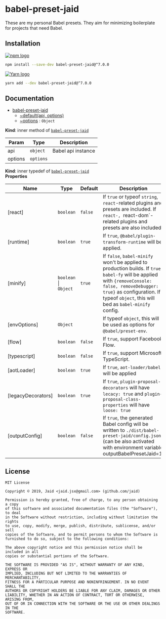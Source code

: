 # babel-preset-jaid


These are my personal Babel presets. They aim for minimizing boilerplate for projects that need Babel.

## Installation
<a href='https://npmjs.com/package/babel-preset-jaid'><img alt='npm logo' src='https://github.com/Jaid/action-readme/raw/master/images/base-assets/npm.png'/></a>
```bash
npm install --save-dev babel-preset-jaid@^7.0.0
```
<a href='https://yarnpkg.com/package/babel-preset-jaid'><img alt='Yarn logo' src='https://github.com/Jaid/action-readme/raw/master/images/base-assets/yarn.png'/></a>
```bash
yarn add --dev babel-preset-jaid@^7.0.0
```



## Documentation

* [babel-preset-jaid](#module_babel-preset-jaid)
    * [~default(api, options)](#module_babel-preset-jaid..default)
    * [~options](#module_babel-preset-jaid..options) : <code>Object</code>

**Kind**: inner method of [<code>babel-preset-jaid</code>](#module_babel-preset-jaid)  

| Param | Type | Description |
| --- | --- | --- |
| api | <code>object</code> | Babel api instance |
| options | <code>options</code> |  |

**Kind**: inner typedef of [<code>babel-preset-jaid</code>](#module_babel-preset-jaid)  
**Properties**

| Name | Type | Default | Description |
| --- | --- | --- | --- |
| [react] | <code>boolean</code> | <code>false</code> | If `true` or typeof `string`, `react`-related plugins and presets are included. If `react-, `react-dom`-related plugins and presets are also included. |
| [runtime] | <code>boolean</code> | <code>true</code> | If `true`, `@babel/plugin-transform-runtime` will be applied. |
| [minify] | <code>boolean</code> \| <code>Object</code> | <code>true</code> | If `false`, `babel-minify` won't be applied to production builds. If `true`, `babel-fy` will be applied with `{removeConsole: false, removeDebugger: true}` as configuration. If typeof `object`, this will bed as `babel-minify` config. |
| [envOptions] | <code>Object</code> | <code></code> | If typeof `object`, this will be used as options for `@babel/preset-env`. |
| [flow] | <code>boolean</code> | <code>false</code> | If `true`, support Facebook Flow. |
| [typescript] | <code>boolean</code> | <code>false</code> | If `true`, support Microsoft TypeScript. |
| [aotLoader] | <code>boolean</code> | <code>true</code> | If `true`, `aot-loader/babel` will be applied |
| [legacyDecorators] | <code>boolean</code> | <code>true</code> | If `true`, `plugin-proposal-decorators` will have `lecacy: true` and `plugin-proposal-class-properties` will have `loose: true` |
| [outputConfig] | <code>boolean</code> | <code>false</code> | If `true`, the generated Babel config will be written to `./dist/babel-preset-jaid/config.json` (can be also activated with environment variable outputBabelPresetJaid=1) |



## License
```text
MIT License

Copyright © 2019, Jaid <jaid.jsx@gmail.com> (github.com/jaid)

Permission is hereby granted, free of charge, to any person obtaining a copy
of this software and associated documentation files (the "Software"), to deal
in the Software without restriction, including without limitation the rights
to use, copy, modify, merge, publish, distribute, sublicense, and/or sell
copies of the Software, and to permit persons to whom the Software is
furnished to do so, subject to the following conditions:

The above copyright notice and this permission notice shall be included in all
copies or substantial portions of the Software.

THE SOFTWARE IS PROVIDED "AS IS", WITHOUT WARRANTY OF ANY KIND, EXPRESS OR
IMPLIED, INCLUDING BUT NOT LIMITED TO THE WARRANTIES OF MERCHANTABILITY,
FITNESS FOR A PARTICULAR PURPOSE AND NONINFRINGEMENT. IN NO EVENT SHALL THE
AUTHORS OR COPYRIGHT HOLDERS BE LIABLE FOR ANY CLAIM, DAMAGES OR OTHER
LIABILITY, WHETHER IN AN ACTION OF CONTRACT, TORT OR OTHERWISE, ARISING FROM,
OUT OF OR IN CONNECTION WITH THE SOFTWARE OR THE USE OR OTHER DEALINGS IN THE
SOFTWARE.
```
